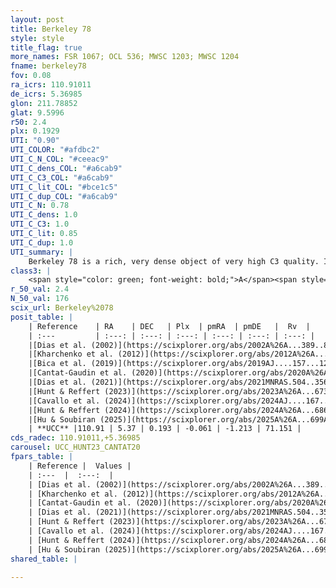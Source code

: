 ```yaml
---
layout: post
title: Berkeley 78
style: style
title_flag: true
more_names: FSR 1067; OCL 536; MWSC 1203; MWSC 1204
fname: berkeley78
fov: 0.08
ra_icrs: 110.91011
de_icrs: 5.36985
glon: 211.78852
glat: 9.5996
r50: 2.4
plx: 0.1929
UTI: "0.90"
UTI_COLOR: "#afdbc2"
UTI_C_N_COL: "#ceeac9"
UTI_C_dens_COL: "#a6cab9"
UTI_C_C3_COL: "#a6cab9"
UTI_C_lit_COL: "#bce1c5"
UTI_C_dup_COL: "#a6cab9"
UTI_C_N: 0.78
UTI_C_dens: 1.0
UTI_C_C3: 1.0
UTI_C_lit: 0.85
UTI_C_dup: 1.0
UTI_summary: |
    Berkeley 78 is a rich, very dense object of very high C3 quality. It is well-studied in the literature.
class3: |
    <span style="color: green; font-weight: bold;">A</span><span style="color: green; font-weight: bold;">A</span>
r_50_val: 2.4
N_50_val: 176
scix_url: Berkeley%2078
posit_table: |
    | Reference    | RA    | DEC   | Plx  | pmRA  | pmDE   |  Rv  |
    | :---         | :---: | :---: | :---: | :---: | :---: | :---: |
    |[Dias et al. (2002)](https://scixplorer.org/abs/2002A%26A...389..871D) | 110.908 | 5.371 | -- | 0.77 | -4.54 | 59.1 |
    |[Kharchenko et al. (2012)](https://scixplorer.org/abs/2012A%26A...543A.156K) | 110.925 | 5.366 | -- | -3.06 | 0.41 | -- |
    |[Bica et al. (2019)](https://scixplorer.org/abs/2019AJ....157...12B) | 110.898 | 5.371 | -- | -- | -- | -- |
    |[Cantat-Gaudin et al. (2020)](https://scixplorer.org/abs/2020A%26A...640A...1C) | 110.913 | 5.37 | 0.187 | -0.071 | -1.24 | -- |
    |[Dias et al. (2021)](https://scixplorer.org/abs/2021MNRAS.504..356D) | 110.916 | 5.369 | 0.182 | -0.079 | -1.248 | -- |
    |[Hunt & Reffert (2023)](https://scixplorer.org/abs/2023A%26A...673A.114H) | 110.909 | 5.371 | 0.189 | -0.063 | -1.197 | 71.539 |
    |[Cavallo et al. (2024)](https://scixplorer.org/abs/2024AJ....167...12C) | 110.915 | 5.369 | 0.191 | -- | -- | -- |
    |[Hunt & Reffert (2024)](https://scixplorer.org/abs/2024A%26A...686A..42H) | 110.909 | 5.371 | 0.189 | -0.063 | -1.197 | 71.539 |
    |[Hu & Soubiran (2025)](https://scixplorer.org/abs/2025A%26A...699A.246H) | 110.915 | 5.369 | -- | -- | -- | -- |
    | **UCC** |110.91 | 5.37 | 0.193 | -0.061 | -1.213 | 71.151 | 
cds_radec: 110.91011,+5.36985
carousel: UCC_HUNT23_CANTAT20
fpars_table: |
    | Reference |  Values |
    | :---  |  :---:  |
    | [Dias et al. (2002)](https://scixplorer.org/abs/2002A%26A...389..871D) | `E(B-V)=0.01, Dist=4800.0, Age=9.45` |
    | [Kharchenko et al. (2012)](https://scixplorer.org/abs/2012A%26A...543A.156K) | `e_bv=0.01, distance=4670, log_age=9.45` |
    | [Cantat-Gaudin et al. (2020)](https://scixplorer.org/abs/2020A%26A...640A...1C) | `AVNN=0.22, DMNN=13.08, AgeNN=9.59` |
    | [Dias et al. (2021)](https://scixplorer.org/abs/2021MNRAS.504..356D) | `Av=0.214, Dist=4505, logage=9.592, [Fe/H]=-0.198` |
    | [Hunt & Reffert (2023)](https://scixplorer.org/abs/2023A%26A...673A.114H) | `AV50=0.075, diffAV50=0.909, MOD50=13.308, logAge50=9.353` |
    | [Cavallo et al. (2024)](https://scixplorer.org/abs/2024AJ....167...12C) | `AV50=0.34, dMod50=12.84, logAge50=9.76, [Fe/H]50=-0.51` |
    | [Hunt & Reffert (2024)](https://scixplorer.org/abs/2024A%26A...686A..42H) | `MassJ=829.290` |
    | [Hu & Soubiran (2025)](https://scixplorer.org/abs/2025A%26A...699A.246H) | `MA22=-0.29, MA23f=-0.55, MA23g=-0.4, MZ23=-0.36, MK24=-0.38, MF24=-0.37` |
shared_table: |
    
---
```


